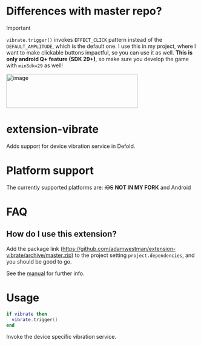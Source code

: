 # Differences with master repo?

> [!IMPORTANT]
> `vibrate.trigger()` invokes `EFFECT_CLICK` pattern instead of the `DEFAULT_AMPLITUDE`, which is the default one. I use this in my project, where I want to make clickable buttons impactful, so you can use it as well. **This is only android Q+ feature (SDK 29+)**, so make sure you develop the game with `minSdk=29` as well!
<img width="347" height="90" alt="image" src="https://github.com/user-attachments/assets/04cb556c-255f-4625-9a86-46ab8a7bbf34" />


# extension-vibrate

Adds support for device vibration service in Defold.

# Platform support

The currently supported platforms are: ~~iOS~~ **NOT IN MY FORK** and Android


# FAQ

## How do I use this extension?

Add the package link (https://github.com/adamwestman/extension-vibrate/archive/master.zip)
to the project setting `project.dependencies`, and you should be good to go.

See the [manual](http://www.defold.com/manuals/libraries/) for further info.


# Usage

```lua
if vibrate then
  vibrate.trigger()
end
```
Invoke the device specific vibration service.

